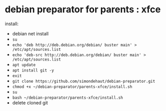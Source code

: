 # debian preparator for parents : xfce
install:
- debian net install
- `su`
- `echo 'deb http://deb.debian.org/debian/ buster main' > /etc/apt/sources.list`
- `echo 'deb-src http://deb.debian.org/debian/ buster main' > /etc/apt/sources.list`
- `apt update`
- `apt install git -y`
- `exit`
- `git clone https://github.com/simondehaut/debian-preparator.git`
- `chmod +x ~/debian-preparator/parents-xfce/install.sh`
- `su`
- `bash ~/debian-preparator/parents-xfce/install.sh`
- delete cloned git
